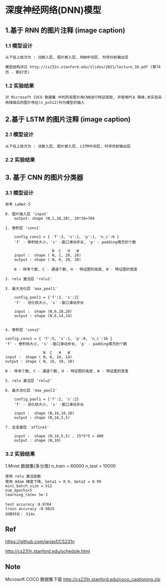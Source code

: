 
# 深度神经网络(DNN)模型

## 1.基于 RNN 的图片注释 (image caption)

### 1.1 模型设计

    从下往上依次为 : 词嵌入层, 图片嵌入层, RNN中间层, 时序仿射输出层

    模型结构详见 http://cs231n.stanford.edu/slides/2021/lecture_10.pdf (第74页 - 第87页)


### 1.2 实验结果

    对 Microsoft COCO 数据集 中的所有图片用CNN进行特征提取, 并使用PCA 降维,本实验采用降维后的图片特征(n_p=512)作为模型的输入



## 2.基于 LSTM 的图片注释 (image caption)

### 2.1 模型设计

    从下往上依次为 : 词嵌入层, 图片嵌入层, LSTM中间层, 时序仿射输出层

### 2.2 实验结果

## 3. 基于 CNN 的图片分类器

### 3.1 模型设计

    参考 LeNet-5

    0. 图片输入层 'input'
        output: shape (N,1,28,28), 28*28=784

    1. 卷积层 'conv1'

        config_conv1 = { 'f':3, 's':1, 'p':1, 'n_c':6 }
        'f' - 卷积核大小, 's' -窗口滑动步长, 'p' - padding填充的个数

                         N  C   H   W
        input :  shape ( N, 1, 28, 28)
        output : shape ( N, 6, 28, 28)

        N - 样本个数, C - 通道个数, H - 特征图的高度, W - 特征图的宽度

    2. relu 激活层 'relu1'

    3. 最大池化层 'max_pool1'

        config_pool1 = {'f':2, 's':2}
        'f' - 池化核大小, 's' -窗口滑动步长

        input :  shape (N,6,28,28)
        output : shape (N,6,14,14)


    4. 卷积层 'conv2'

    config_conv1 = { 'f':5, 's':1, 'p':0, 'n_c':16 }
    'f' - 卷积核大小, 's' -窗口滑动步长, 'p' - padding填充的个数

                     N  C   H   W
    input :  shape ( N, 6, 14, 14)
    output : shape ( N, 16, 10, 10)

    N - 样本个数, C - 通道个数, H - 特征图的高度, W - 特征图的宽度

    5. relu 激活层 'relu2'

    6. 最大池化层 'max_pool2'

        config_pool1 = {'f':2, 's':2}
        'f' - 池化核大小, 's' -窗口滑动步长

        input :  shape (N,16,10,10)
        output : shape (N,16,5,5)

    7. 全连接层 'affine1'

        input :  shape (N,16,5,5) , 15*5*5 = 400
        output : shape (N,10)

### 3.2 实验结果

   1.Mnist 数据集(多分类)
    n_train = 60000
    n_test = 10000

    使用 relu 激活函数
    使用 Adam 梯度下降, beta1 = 0.9, beta2 = 0.99
    mini_batch_size = 512
    num_epochs=5
    learning_rate= 5e-3

    test accuracy：0.9784
    train accuracy :0.9825
    训练时长： 514s



## Ref

https://github.com/jariasf/CS231n

http://cs231n.stanford.edu/schedule.html


## Note

Microsoft COCO 数据集下载 http://cs231n.stanford.edu/coco_captioning.zip








